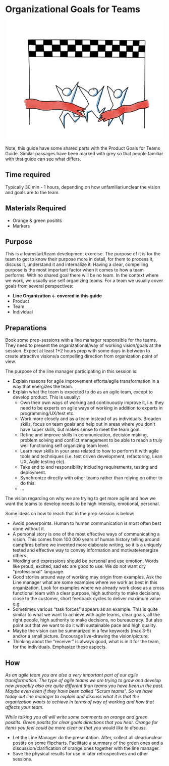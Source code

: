 # Organizational Goals for Teams
<img src="images/goals-for-teams.png" >

Note, this guide have some shared parts with the Product Goals for Teams Guide. Similar passages have been marked with grey so that people familiar with that guide can see what differs.

## Time required
Typically 30 min - 1 hours, depending on how unfamiliar/unclear the vision and goals are to the team.

## Materials Required
* Orange & green positits
* Markers

## Purpose
This is a teamstart/team development exercise. The purpose of it is for the team to get to know their purpose more in detail, for them to process it, discuss it, understand it and internalize it.
Having a clear, compelling purpose is the most important factor when it comes to how a team performs. With no shared goal there will be no team.
In the context where we work, we usually use self organizing teams.
For a team we usually cover goals from several perspectives:

* **Line Organization &lt;- covered in this guide**
* Product
* Team
* Individual

## Preparations
Book some prep-sessions with a line manager responsible for the teams. They need to present the organizational/way of working vision/goals at the session. Expect at least 1+2 hours prep with some days in between to create attractive visions/a compelling direction from organization point of view.

The purpose of the line manager participating in this session is:

- Explain reasons for agile improvement efforts/agile transformation in a way that energizes the team.
- Explain what the team is expected to do as an agile team, except to develop product. This is usually:
  - Own their own ways of working and continuously improve it, i.e. they need to be experts on agile ways of working in addition to experts in programming/UX/test etc.
  - Work more closely and as a team instead of as individuals. Broaden skills, focus on team goals and help out in areas where you don't have super skills, but makes sense to meet the team goal.
  - Refine and improve skills in communication, decision making, problem solving and conflict management to be able to reach a truly well functioning self organizing team level.
  - Learn new skills in your area related to how to perform it with agile tools and techniques (i.e. test driven development, refactoring, Lean UX, Agile testing etc).
  - Take end to end responsibility including requirements, testing and deployment.
  - Synchronize directly with other teams rather than relying on other to do this.
  - ...

The vision regarding on why we are trying to get more agile and how we want the teams to develop needs to be high intensity, emotional, personal.

Some ideas on how to reach that in the prep session is below:

- Avoid powerpoints. Human to human communication is most often best done without it.
- A personal story is one of the most effective ways of communicating a vision. This comes from 100 000 years of human history telling around campfires before we invented more elaborate writing, so it is a uniquely tested and effective way to convey information and motivate/energize others.
- Wording and expressions should be personal and use emotion. Words like proud, excited, sad etc are good to use. We do not want dry "professional" language.
- Good stories around way of working may origin from examples. Ask the Line manager what are some examples where we work as best in this organization. Look for examples where we already work close as a cross functional team with a clear purpose, high authority to make decisions, close to the customer, short feedback cycles to deliver maximum value e.g.
- Sometimes various “task forces” appears as an example. This is quite similar to what we want to achieve with agile teams, clear goals, all the right people, high authority to make decisions, no bureaucracy. But also point out that we want to do it with sustainable pace and high quality.
- Maybe the vision can be summarized in a few keywords (max 3-5) and/or a small picture. Encourage live-drawing the vision/picture.
- Thinking about the “receiver” is always good, what is in it for the team, for the individuals. Emphasize these aspects.

## How
  *As an agile team you are also a very important part of our agile transformation. The type of agile teams we are trying to grow and develop now probably also are quite different than teams you have been in the past. Maybe even even if they have been called "Scrum teams". So we have today out line manager to explain and discuss what it is that the organization wants to achieve in terms of way of working and how that affects your team.*

  *While talking you all will write some comments on orange and green positits. Green postits for clear goals directions that you hear. Orange for items you feel could be more clear or that you would like to discuss.*

  - Let the Line Manager do the presentation. After, collect all clear/unclear postits on some flipcharts. Facilitate a summary of the green ones and a discussion/clarification of orange ones together with the line manager.
  - Save the physical results for use in later retrospectives and other sessions.
